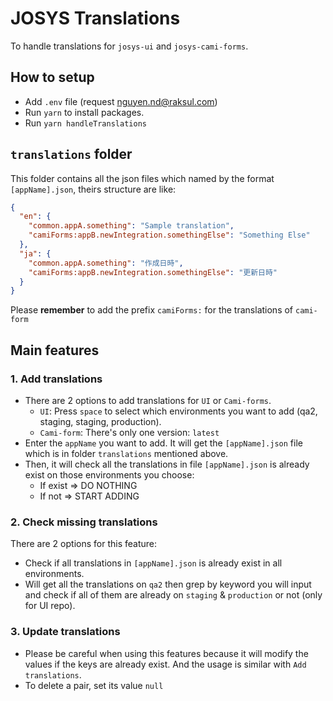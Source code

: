 # JOSYS Translations

To handle translations for `josys-ui` and `josys-cami-forms`.

## **How to setup**

- Add `.env` file (request nguyen.nd@raksul.com)
- Run `yarn` to install packages.
- Run `yarn handleTranslations`

## **`translations` folder**

This folder contains all the json files which named by the format `[appName].json`, theirs structure are like:

```json
{
  "en": {
    "common.appA.something": "Sample translation",
    "camiForms:appB.newIntegration.somethingElse": "Something Else"
  },
  "ja": {
    "common.appA.something": "作成日時",
    "camiForms:appB.newIntegration.somethingElse": "更新日時"
  }
}
```

Please **remember** to add the prefix `camiForms:` for the translations of `cami-form`

## Main features

### 1. Add translations

- There are 2 options to add translations for `UI` or `Cami-forms`.
  - `UI`: Press `space` to select which environments you want to add (qa2, staging, staging, production).
  - `Cami-form`: There's only one version: `latest`
- Enter the `appName` you want to add. It will get the `[appName].json` file which is in folder `translations` mentioned above.
- Then, it will check all the translations in file `[appName].json` is already exist on those environments you choose:
  - If exist => DO NOTHING
  - If not => START ADDING

### 2. Check missing translations

There are 2 options for this feature:

- Check if all translations in `[appName].json` is already exist in all environments.
- Will get all the translations on `qa2` then grep by keyword you will input and check if all of them are already on `staging` & `production` or not (only for UI repo).

### 3. Update translations

- Please be careful when using this features because it will modify the values if the keys are already exist. And the usage is similar with `Add translations`.
- To delete a pair, set its value `null`

